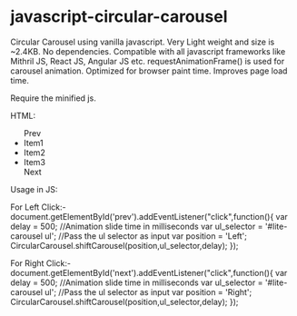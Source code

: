 # javascript-circular-carousel
Circular Carousel using vanilla javascript. 
Very Light weight and size is ~2.4KB. No dependencies.
Compatible with all javascript frameworks like Mithril JS, React JS, Angular JS etc.
requestAnimationFrame() is used for carousel animation. Optimized for browser paint time. Improves page load time.

Require the minified js.

HTML:
<div id = "lite-carousel">
  <ul>
    <div id="prev">Prev</div>
    <li>Item1</li>
    <li>Item2</li>
    <li>Item3</li>
    <div id="next">Next</div>
  <ul>
</div>

Usage in JS: 

For Left Click:-
document.getElementById('prev').addEventListener("click",function(){
  var delay = 500;  //Animation slide time in milliseconds
  var ul_selector = '#lite-carousel ul';  //Pass the ul selector as input 
  var position = 'Left';
  CircularCarousel.shiftCarousel(position,ul_selector,delay);
});

For Right Click:-
document.getElementById('next').addEventListener("click",function(){
  var delay = 500;  //Animation slide time in milliseconds
  var ul_selector = '#lite-carousel ul';  //Pass the ul selector as input 
  var position = 'Right';
  CircularCarousel.shiftCarousel(position,ul_selector,delay);
});

 
